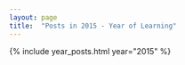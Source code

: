 ```yaml
---
layout: page
title:  "Posts in 2015 - Year of Learning"
---
```


{% include year_posts.html year="2015" %} 
